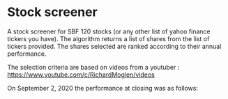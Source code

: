 # Stock screener

A stock screener for SBF 120 stocks (or any other list of yahoo finance tickers you have).
The algorithm returns a list of shares from the list of tickers provided. The shares selected are ranked according to their annual performance.

The selection criteria are based on videos from a youtuber : https://www.youtube.com/c/RichardMoglen/videos

On September 2, 2020 the performance at closing was as follows:

